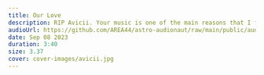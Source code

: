 ```yaml
---
title: Our Love
description: RIP Avicii. Your music is one of the main reasons that I fell in love with this genre. Thank you for everything you've done.
audioUrl: https://github.com/AREA44/astro-audionaut/raw/main/public/audio/Our_Love.mp3
date: Sep 08 2023
duration: 3:40
size: 3.37
cover: cover-images/avicii.jpg
---
```

